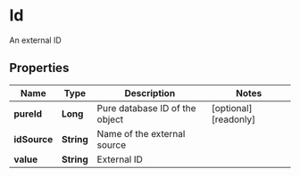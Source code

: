 

# Id

An external ID
## Properties

Name | Type | Description | Notes
------------ | ------------- | ------------- | -------------
**pureId** | **Long** | Pure database ID of the object |  [optional] [readonly]
**idSource** | **String** | Name of the external source | 
**value** | **String** | External ID | 



